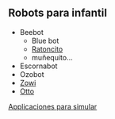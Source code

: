 ## Robots para infantil

* Beebot
    * Blue bot
    * [Ratoncito](https://www.mumuchu.com/raton-robot-programable-learning-resources.html)
    * muñequito...
* Escornabot
* Ozobot
* [Zowi](http://diwo.bq.com/taller-zowi-experiencia-parte1/)
* [Otto](https://www.ottodiy.com/academy)



[Applicaciones para simular](https://www.disanedu.com/67-noticias/1381-aplicaciones-on-line-que-permiten-manejar-robots-para-nin-s)